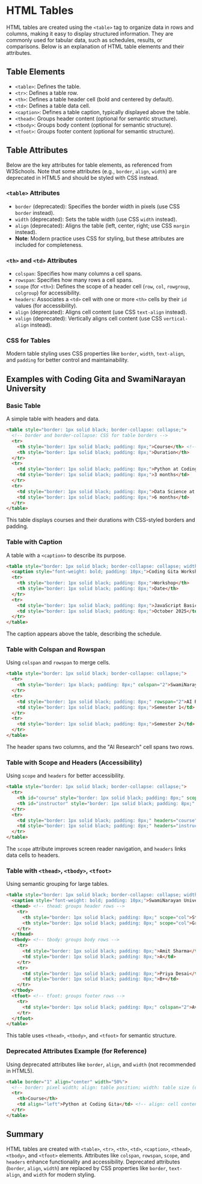 # HTML Tables

HTML tables are created using the `<table>` tag to organize data in rows and columns, making it easy to display structured information. They are commonly used for tabular data, such as schedules, results, or comparisons. Below is an explanation of HTML table elements and their attributes.
## Table Elements
- `<table>`: Defines the table.
- `<tr>`: Defines a table row.
- `<th>`: Defines a table header cell (bold and centered by default).
- `<td>`: Defines a table data cell.
- `<caption>`: Defines a table caption, typically displayed above the table.
- `<thead>`: Groups header content (optional for semantic structure).
- `<tbody>`: Groups body content (optional for semantic structure).
- `<tfoot>`: Groups footer content (optional for semantic structure).

## Table Attributes
Below are the key attributes for table elements, as referenced from W3Schools. Note that some attributes (e.g., `border`, `align`, `width`) are deprecated in HTML5 and should be styled with CSS instead.

### `<table>` Attributes
- `border` (deprecated): Specifies the border width in pixels (use CSS `border` instead).
- `width` (deprecated): Sets the table width (use CSS `width` instead).
- `align` (deprecated): Aligns the table (left, center, right; use CSS `margin` instead).
- **Note**: Modern practice uses CSS for styling, but these attributes are included for completeness.

### `<th>` and `<td>` Attributes
- `colspan`: Specifies how many columns a cell spans.
- `rowspan`: Specifies how many rows a cell spans.
- `scope` (for `<th>`): Defines the scope of a header cell (`row`, `col`, `rowgroup`, `colgroup`) for accessibility.
- `headers`: Associates a `<td>` cell with one or more `<th>` cells by their `id` values (for accessibility).
- `align` (deprecated): Aligns cell content (use CSS `text-align` instead).
- `valign` (deprecated): Vertically aligns cell content (use CSS `vertical-align` instead).

### CSS for Tables
Modern table styling uses CSS properties like `border`, `width`, `text-align`, and `padding` for better control and maintainability.

## Examples with Coding Gita and SwamiNarayan University

### Basic Table
A simple table with headers and data.
```html
<table style="border: 1px solid black; border-collapse: collapse;">
  <!-- border and border-collapse: CSS for table borders -->
  <tr>
    <th style="border: 1px solid black; padding: 8px;">Course</th> <!-- th: header cell -->
    <th style="border: 1px solid black; padding: 8px;">Duration</th>
  </tr>
  <tr>
    <td style="border: 1px solid black; padding: 8px;">Python at Coding Gita</td> <!-- td: data cell -->
    <td style="border: 1px solid black; padding: 8px;">3 months</td>
  </tr>
  <tr>
    <td style="border: 1px solid black; padding: 8px;">Data Science at SwamiNarayan University</td>
    <td style="border: 1px solid black; padding: 8px;">6 months</td>
  </tr>
</table>
```
This table displays courses and their durations with CSS-styled borders and padding.

### Table with Caption
A table with a `<caption>` to describe its purpose.
```html
<table style="border: 1px solid black; border-collapse: collapse; width: 100%;">
  <caption style="font-weight: bold; padding: 10px;">Coding Gita Workshop Schedule</caption> <!-- caption: table title -->
  <tr>
    <th style="border: 1px solid black; padding: 8px;">Workshop</th>
    <th style="border: 1px solid black; padding: 8px;">Date</th>
  </tr>
  <tr>
    <td style="border: 1px solid black; padding: 8px;">JavaScript Basics</td>
    <td style="border: 1px solid black; padding: 8px;">October 2025</td>
  </tr>
</table>
```
The caption appears above the table, describing the schedule.

### Table with Colspan and Rowspan
Using `colspan` and `rowspan` to merge cells.
```html
<table style="border: 1px solid black; border-collapse: collapse;">
  <tr>
    <th style="border: 1px black; padding: 8px;" colspan="2">SwamiNarayan University Programs</th> <!-- colspan: spans 2 columns -->
  </tr>
  <tr>
    <td style="border: 1px solid black; padding: 8px;" rowspan="2">AI Research</td> <!-- rowspan: spans 2 rows -->
    <td style="border: 1px solid black; padding: 8px;">Semester 1</td>
  </tr>
  <tr>
    <td style="border: 1px solid black; padding: 8px;">Semester 2</td>
  </tr>
</table>
```
The header spans two columns, and the "AI Research" cell spans two rows.

### Table with Scope and Headers (Accessibility)
Using `scope` and `headers` for better accessibility.
```html
<table style="border: 1px solid black; border-collapse: collapse;">
  <tr>
    <th id="course" style="border: 1px solid black; padding: 8px;" scope="col">Course</th> <!-- scope: indicates header applies to column -->
    <th id="instructor" style="border: 1px solid black; padding: 8px;" scope="col">Instructor</th>
  </tr>
  <tr>
    <td style="border: 1px solid black; padding: 8px;" headers="course">Python at Coding Gita</td> <!-- headers: links to th id -->
    <td style="border: 1px solid black; padding: 8px;" headers="instructor">Dr. Patel</td>
  </tr>
</table>
```
The `scope` attribute improves screen reader navigation, and `headers` links data cells to headers.

### Table with `<thead>`, `<tbody>`, `<tfoot>`
Using semantic grouping for large tables.
```html
<table style="border: 1px solid black; border-collapse: collapse; width: 100%;">
  <caption style="font-weight: bold; padding: 10px;">SwamiNarayan University Results</caption>
  <thead> <!-- thead: groups header rows -->
    <tr>
      <th style="border: 1px solid black; padding: 8px;" scope="col">Student</th>
      <th style="border: 1px solid black; padding: 8px;" scope="col">Grade</th>
    </tr>
  </thead>
  <tbody> <!-- tbody: groups body rows -->
    <tr>
      <td style="border: 1px solid black; padding: 8px;">Amit Sharma</td>
      <td style="border: 1px solid black; padding: 8px;">A</td>
    </tr>
    <tr>
      <td style="border: 1px solid black; padding: 8px;">Priya Desai</td>
      <td style="border: 1px solid black; padding: 8px;">B+</td>
    </tr>
  </tbody>
  <tfoot> <!-- tfoot: groups footer rows -->
    <tr>
      <td style="border: 1px solid black; padding: 8px;" colspan="2">Average Grade: B</td>
    </tr>
  </tfoot>
</table>
```
This table uses `<thead>`, `<tbody>`, and `<tfoot>` for semantic structure.

### Deprecated Attributes Example (for Reference)
Using deprecated attributes like `border`, `align`, and `width` (not recommended in HTML5).
```html
<table border="1" align="center" width="50%">
  <!-- border: pixel width; align: table position; width: table size (use CSS instead) -->
  <tr>
    <th>Course</th>
    <td align="left">Python at Coding Gita</td> <!-- align: cell content alignment (use CSS) -->
  </tr>
</table>
```

## Summary
HTML tables are created with `<table>`, `<tr>`, `<th>`, `<td>`, `<caption>`, `<thead>`, `<tbody>`, and `<tfoot>` elements. Attributes like `colspan`, `rowspan`, `scope`, and `headers` enhance functionality and accessibility. Deprecated attributes (`border`, `align`, `width`) are replaced by CSS properties like `border`, `text-align`, and `width` for modern styling. 
